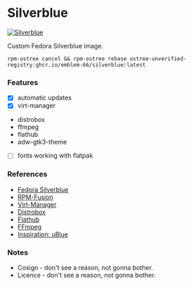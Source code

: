 # Silverblue
[![Silverblue](https://github.com/Emblem-66/Fedora-OSTree-Images/actions/workflows/build.yml/badge.svg)](https://github.com/Emblem-66/Fedora-OSTree-Images/actions/workflows/build.yml)

Custom Fedora Silverblue image.

``` shell
rpm-ostree cancel && rpm-ostree rebase ostree-unverified-registry:ghcr.io/emblem-66/silverblue:latest
```
### Features
- [x] automatic updates
- [x] virt-manager
- distrobox
- ffmpeg
- flathub
- adw-gtk3-theme
- [ ] fonts working with flatpak
### References
- [Fedora Silverblue](https://fedoraproject.org/silverblue)
- [RPM-Fusion](https://rpmfusion.org/Howto/OSTree)
- [Virt-Manager](https://virt-manager.org)
- [Distrobox](https://github.com/89luca89/distrobox)
- [Flathub](https://flathub.org)
- [FFmpeg](https://ffmpeg.org)
- [Inspiration: uBlue](https://github.com/ublue-os)
### Notes
- Cosign - don't see a reason, not gonna bother.
- Licence - don't see a reason, not gonna bother.
